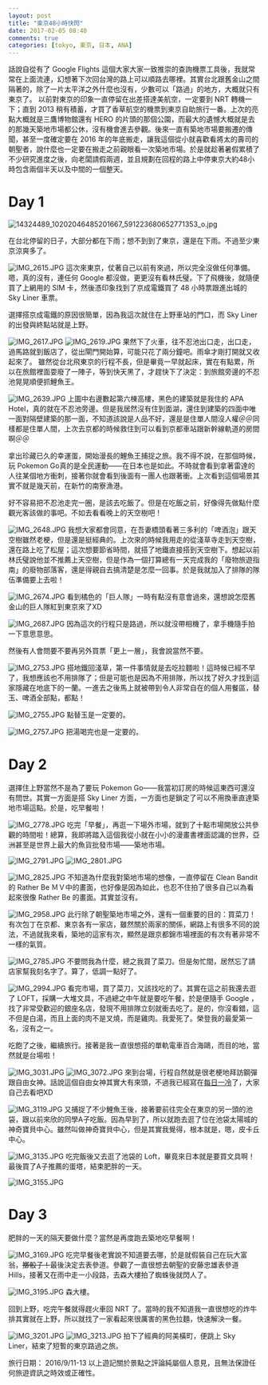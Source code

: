 ```yaml
---
layout: post
title: "東京48小時快閃"
date: 2017-02-05 08:40
comments: true
categories: [tokyo, 東京, 日本, ANA]
---
```

話說自從有了 Google Flights 這個大家大家一致推崇的查詢機票工具後，我就常常在上面流連，幻想著下次回台灣的路上可以順路去哪裡。其實台北跟舊金山之間隔著的，除了一片太平洋之外什麼也沒有，少數可以「路過」的地方，大概就只有東京了。
以前對東京的印象一直停留在出差搭達美航空，一定要到 NRT 轉機一下；直到 2013 稍有積蓄，才買了香草航空的機票到東京自助旅行一番。上次的亮點大概就是三鷹博物館還有 HERO 的片頭的那個公園，而最大的遺憾大概就是去的那幾天築地市場都公休，沒有機會進去參觀。後來一直有築地市場要搬遷的傳聞，甚至一度確定要在 2016 年的年底搬走，讓我這個從小就喜歡看將太的壽司的朝聖者，說什麼也一定要在搬走之前親眼看一次築地市場。於是就趁著暑假累積了不少研究進度之後，向老闆請假兩週，並且規劃在回程的路上中停東京大約48小時包含兩個半天以及中間的一個整天。

# Day 1

![14324489_10202046485201667_591223680652771353_o.jpg](/assets/img/pFrQwzokSWKn7sy6iGWW_14324489_10202046485201667_591223680652771353_o.jpg)

在台北停留的日子，大部分都在下雨；想不到到了東京，還是在下雨。不過至少東京涼爽多了。


![IMG_2615.JPG](/assets/img/qFKYvoSQie9LCTP8uvUe_IMG_2615.JPG)
這次來東京，仗著自己以前有來過，所以完全沒做任何準備。嗯，真的沒有，連任何 Google 都沒做，更更沒有看林氏璧。下了飛機後，就隨便買了上網用的 SIM 卡，然後憑印象找到了京成電鐵買了 48 小時票跟進出城的 Sky Liner 車票。

選擇搭京成電鐵的原因很簡單，因為我這次就住在上野車站的門口，而 Sky Liner 的出發與終點站就是上野。

![IMG_2617.JPG](/assets/img/ZTDkrWyXQg2a23YlJ7R2_IMG_2617.JPG)
![IMG_2619.JPG](/assets/img/vIE0aub3TXyOsGD8G2O7_IMG_2619.JPG)
果然下了火車，往不忍池出口走，出口走，過馬路就到飯店了，從出閘門開始算，可能只花了兩分鐘吧。雨傘才剛打開就又收起來了。
雖然從台北飛東京的行程不長，但是畢竟一早就起床，實在有點累，所以在旅館裡面耍廢了一陣子，等到快天黑了，才趕快下了決定：到旅館旁邊的不忍池晃晃順便抓鯉魚王。

![IMG_2639.JPG](/assets/img/LqqWlq9sQU2LwvLYH04w_IMG_2639.JPG)
上圖中右邊數起第六棟高樓，黑色的建築就是我住的 APA Hotel，真的就在不忍池旁邊。但是我居然沒有住到面湖，還住到建築的四面中唯一面對隔壁建築的那一面，不知道該說是人品不好，還是是住單人間沒人權＠＠同樣都是住單人間，上次去京都的時候救住到可以看到京都車站跟新幹線軌道的房間啊＠＠

拿出珍藏已久的幸運蛋，開始漫長的鯉魚王捕捉之旅。我不得不說，在那個時候，玩 Pokemon Go真的是全民運動——在日本也是如此。不時就會看到拿著雷達的人往某個地方衝刺，接著你就會看到後面有一團人也跟著衝。上次看到這個場景其實不就是幾天前，在新竹的南寮漁港。

好不容易把不忍池走完一圈，是該去吃飯了。但是在吃飯之前，好像得先做點什麼觀光客該做的事吧。不如去看看晚上的天空樹吧！

![IMG_2648.JPG](/assets/img/szfN6W9cQ0GoD5GnapQy_IMG_2648.JPG)
我想大家都會同意，在吾妻橋頭看著三多利的「啤酒泡」跟天空樹雖然老梗，但是還是挺經典的。上次來的時候我用走的從淺草寺走到天空樹，還在路上吃了松屋；這次想要節省時間，就搭了地鐵直接搭到天空樹下。想起以前林氏璧說他並不推薦上天空樹，但是作為一個打算總有一天完成我的「廢物旅遊指南」的廢物部落客，還是得親自去搞清楚是怎麼一回事。於是我就加入了排隊的隊伍準備要上去啦！

![IMG_2674.JPG](/assets/img/uaUz5PhCQeGRZkgcMw7g_IMG_2674.JPG)
看到橘色的「巨人隊」一時有點沒有意會過來，還想說怎麼舊金山的巨人隊紅到東京來了XD

![IMG_2687.JPG](/assets/img/ECxrjQCR6WGSdjdHAW0A_IMG_2687.JPG)
因為這次的行程只是路過，所以就沒帶相機了，拿手機隨手拍一下意思意思。

然後有人會問要不要再另外買票「更上一層」，我會說當然不要。

![IMG_2753.JPG](/assets/img/UDayKDAITG2yOmTgpOQ0_IMG_2753.JPG)
搭地鐵回淺草，第一件事情就是去吃拉麵啦！這時候已經不早了，我想應該也不用排隊了；但是可能也是因為不用排隊，所以找了好久才找到這家隱藏在地底下的一蘭。一進去之後馬上就被帶到令人非常自在的個人用餐區，替玉、啤酒全部點，都點！

![IMG_2755.JPG](/assets/img/p4HZKIbSTTaFqnv4nn5s_IMG_2755.JPG)
點替玉是一定要的。


![IMG_2757.JPG](/assets/img/xiKFQFfTLaZkpbkEFgL8_IMG_2757.JPG)
把湯喝完也是一定要的。

# Day 2

選擇住上野當然不是為了要玩 Pokemon Go——我當初訂房的時候這東西可還沒有問世。其實一方面是搭 Sky Liner 方面，一方面也是鎖定了可以不用換車直達築地市場這點。於是，吃早餐啦！

![IMG_2778.JPG](/assets/img/H73WYxCRIKana64MWyI4_IMG_2778.JPG)
吃完「早餐」，再逛一下場外市場，就到了十點市場開放公共參觀的時間啦！總算，我即將踏入這個我從小就在小小的漫畫書裡面認識的世界，亞洲甚至是世界上最大的魚貨批發市場——築地市場。

![IMG_2791.JPG](/assets/img/jjqCuJgRTkCGn7rYObLQ_IMG_2791.JPG)
![IMG_2801.JPG](/assets/img/ru0lFUpaSOiJ0CrtRtkN_IMG_2801.JPG)

![IMG_2825.JPG](/assets/img/QaTRC9ZPTJOhlXUQIoRs_IMG_2825.JPG)
不知道為什麼我對築地市場的想像，一直停留在 Clean Bandit 的 Rather Be ＭＶ中的畫面，也好像是因為如此，也忍不住拍了很多自己以為看起來很像 Rather Be 的畫面。其實並沒有。

![IMG_2958.JPG](/assets/img/wAGtKYMnS82nqtGXI4bJ_IMG_2958.JPG)
此行除了朝聖築地市場之外，還有一個重要的目的：買菜刀！有次包丁在京都、東京各有一家店，雖然關於兩家的關係，網路上有很多不同的說法，不過就我來看，築地的這家有次，顯然是跟京都錦市場裡面的有次有著非常不一樣的氣質。

![IMG_2785.JPG](/assets/img/gNy6XYNLSzWdukjww8Ss_IMG_2785.JPG)
不要問我為什麼，總之我買了菜刀。但是匆忙間，居然忘了請店家幫我刻名字了。算了，低調一點好了。


![IMG_2994.JPG](/assets/img/zMZbGUZyShL5yQkxFDdG_IMG_2994.JPG)
看完市場，買了菜刀，又該找吃的了。其實在這之前我還去逛了 LOFT，採購一大堆文具，不過總之中午就是要吃午餐，於是便隨手 Google ，找了非常受歡迎的銀座名店，發現不用排隊立刻就衝去吃了。是的，你沒看錯，這不但是白湯，而且上面的肉不是叉燒，而是雞肉。我愛死了。榮登我的最愛第一名，沒有之一。

吃飽了之後，繼續旅行。接著是我一直很想搭的單軌電車百合海鷗，而目的地，當然就是台場啦！

![IMG_3031.JPG](/assets/img/Nfjy9tifTOabb8jUXAgV_IMG_3031.JPG)
![IMG_3072.JPG](/assets/img/odMXdQgtRk6B9rui86Q9_IMG_3072.JPG)
來到台場，行程自然就是很老梗地拜訪鋼彈跟自由女神。話說這個自由女神其實大有來頭，不過我已經寫在[每日一冷](http://www.dailycold.tw/11511/replicas-of-statue-of-liberty/ "世界上有幾座自由女神像？")了，大家自己去看吧XD

![IMG_3119.JPG](/assets/img/SN63TmGPQmmAHa7WARuX_IMG_3119.JPG)
又捕捉了不少鯉魚王後，接著要前往完全在東京的另一頭的池袋，跟以前來欣的同學A子吃飯。因為早到了，所以就跑去逛了位在池袋太陽城的神奇寶貝中心。雖然叫做神奇寶貝中心，但是其實我覺得，根本就是，嗯，皮卡丘中心。

![IMG_3135.JPG](/assets/img/FwlHHMWVTYsL8JS26zUw_IMG_3135.JPG)
吃完飯後又去逛了池袋的 Loft，畢竟來日本就是要買文具啊！最後買了A子推薦的蛋塔，結束肥胖的一天。

![IMG_3155.JPG](/assets/img/UJnbLV5zRs6xbvhKWP7Q_IMG_3155.JPG)

# Day 3

肥胖的一天的隔天要做什麼？當然是再度跑去築地吃早餐啊！

![IMG_3169.JPG](/assets/img/g0QbPsyPR9WprTC6FXXK_IMG_3169.JPG)
吃完早餐後老實說不知道要去哪，於是就假裝自己在玩大富翁，~~擲骰子！~~最後決定去表參道。參觀了一直很想去朝聖的安藤忠雄表參道 Hills，接著又在雨中走一小段路，去森大樓拍了蜘蛛後就閃人了。


![IMG_3195.JPG](/assets/img/Nm9BqzpWSh2leroKQLLV_IMG_3195.JPG)
森大樓。

回到上野，吃完午餐就得趕火車回 NRT 了。當時的我不知道我一直很想吃的炸牛排其實就在上野，所以就找了一家看起來很厲害的黑色拉麵，快速解決一餐。

![IMG_3201.JPG](/assets/img/SXzXyI2QmOzusVJ5ooBQ_IMG_3201.JPG)
![IMG_3213.JPG](/assets/img/YQrgWUaoS9edyp4lR2p4_IMG_3213.JPG)
拍下了經典的阿美橫町，便跳上 Sky Liner，結束了短暫的東京路過之旅。


旅行日期： 2016/9/11-13
以上遊記關於景點之評論純屬個人意見，且無法保證任何旅遊資訊之時效或正確性。



